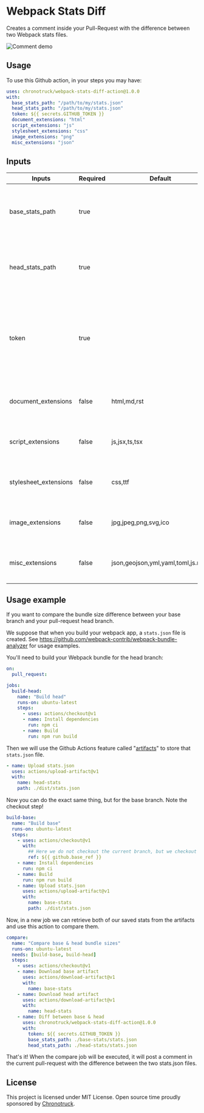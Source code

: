 # Webpack Stats Diff

Creates a comment inside your Pull-Request with the difference between two Webpack stats files.

![Comment demo](./docs/splash.png)

## Usage

To use this Github action, in your steps you may have:

```yml
uses: chronotruck/webpack-stats-diff-action@1.0.0
with:
  base_stats_path: "/path/to/my/stats.json"
  head_stats_path: "/path/to/my/stats.json"
  token: ${{ secrets.GITHUB_TOKEN }}
  document_extensions: "html"
  script_extensions: "js"
  stylesheet_extensions: "css"
  image_extensions: "png"
  misc_extensions: "json"
```

## Inputs

| Inputs                | Required | Default                           | Description                                                                                   |
| --------------------- | -------- | --------------------------------- | --------------------------------------------------------------------------------------------- |
| base_stats_path       | true     |                                   | Path to the Webpack generated "stats.json" file from the base branch.                         |
| head_stats_path       | true     |                                   | Path to the Webpack generated "stats.json" file from the head branch.                         |
| token                 | true     |                                   | Github token so the package can publish a comment in the pull-request when the diff is ready. |
| document_extensions   | false    | html,md,rst                       | A list of extensions to identify document assets by.                                          |
| script_extensions     | false    | js,jsx,ts,tsx                     | A list of extensions to identify script assets by.                                            |
| stylesheet_extensions | false    | css,ttf                           | A list of extensions to identify stylesheet assets by.                                        |
| image_extensions      | false    | jpg,jpeg,png,svg,ico              | A list of extensions to identify image assets by.                                             |
| misc_extensions       | false    | json,geojson,yml,yaml,toml,js.map | A list of extensions to identify misc assets by.                                              |

## Usage example

If you want to compare the bundle size difference between your base branch and your pull-request head branch.

We suppose that when you build your webpack app, a `stats.json` file is created. See https://github.com/webpack-contrib/webpack-bundle-analyzer for usage examples.

You'll need to build your Webpack bundle for the head branch:

```yml
on:
  pull_request:

jobs:
  build-head:
    name: "Build head"
    runs-on: ubuntu-latest
    steps:
      - uses: actions/checkout@v1
      - name: Install dependencies
        run: npm ci
      - name: Build
        run: npm run build
```

Then we will use the Github Actions feature called "[artifacts](https://help.github.com/en/actions/automating-your-workflow-with-github-actions/persisting-workflow-data-using-artifacts)" to store that `stats.json` file.

```yml
- name: Upload stats.json
  uses: actions/upload-artifact@v1
  with:
    name: head-stats
    path: ./dist/stats.json
```

Now you can do the exact same thing, but for the base branch. Note the checkout step!

```yml
build-base:
  name: "Build base"
  runs-on: ubuntu-latest
  steps:
    - uses: actions/checkout@v1
      with:
        ## Here we do not checkout the current branch, but we checkout the base branch.
        ref: ${{ github.base_ref }}
    - name: Install dependencies
      run: npm ci
    - name: Build
      run: npm run build
    - name: Upload stats.json
      uses: actions/upload-artifact@v1
      with:
        name: base-stats
        path: ./dist/stats.json
```

Now, in a new job we can retrieve both of our saved stats from the artifacts and use this action to compare them.

```yml
compare:
  name: "Compare base & head bundle sizes"
  runs-on: ubuntu-latest
  needs: [build-base, build-head]
  steps:
    - uses: actions/checkout@v1
    - name: Download base artifact
      uses: actions/download-artifact@v1
      with:
        name: base-stats
    - name: Download head artifact
      uses: actions/download-artifact@v1
      with:
        name: head-stats
    - name: Diff between base & head
      uses: chronotruck/webpack-stats-diff-action@1.0.0
      with:
        token: ${{ secrets.GITHUB_TOKEN }}
        base_stats_path: ./base-stats/stats.json
        head_stats_path: ./head-stats/stats.json
```

That's it! When the compare job will be executed, it will post a comment in the current pull-request with the difference between the two stats.json files.

## License

This project is licensed under MIT License.
Open source time proudly sponsored by [Chronotruck](https://developers.chronotruck.com/?ref=github-webpack-stats-diff).
